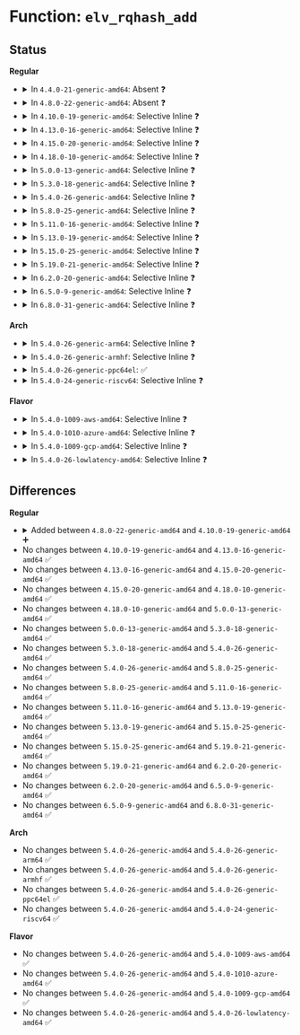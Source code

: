 # Function: <code>elv_rqhash_add</code>

## Status
<b>Regular</b>
<ul>
<li>
<details>
<summary>In <code>4.4.0-21-generic-amd64</code>: Absent ❓</summary>

```json
{
  "name": "elv_rqhash_add",
  "collision_type": "Unique Static",
  "inline_type": "Selective",
  "funcs": [
    {
      "addr": 18446744071582727104,
      "name": "elv_rqhash_add",
      "external": false,
      "loc": "block/elevator.c:257",
      "file": "block/elevator.c",
      "inline": "not declared, inlined",
      "caller_inline": [],
      "caller_func": [
        "block/elevator.c:elv_rqhash_reposition",
        "block/elevator.c:__elv_add_request"
      ]
    }
  ],
  "symbols": [
    {
      "addr": 18446744071582727104,
      "name": "elv_rqhash_add.isra.12",
      "section": ".text",
      "bind": "STB_LOCAL",
      "size": 111
    }
  ]
}
```
</details>
</li>
<li>
<details>
<summary>In <code>4.8.0-22-generic-amd64</code>: Absent ❓</summary>

```json
{
  "name": "elv_rqhash_add",
  "collision_type": "Unique Static",
  "inline_type": "Selective",
  "funcs": [
    {
      "addr": 18446744071583004624,
      "name": "elv_rqhash_add",
      "external": false,
      "loc": "block/elevator.c:257",
      "file": "block/elevator.c",
      "inline": "not declared, inlined",
      "caller_inline": [],
      "caller_func": [
        "block/elevator.c:__elv_add_request",
        "block/elevator.c:elv_rqhash_reposition"
      ]
    }
  ],
  "symbols": [
    {
      "addr": 18446744071583004624,
      "name": "elv_rqhash_add.isra.13",
      "section": ".text",
      "bind": "STB_LOCAL",
      "size": 98
    }
  ]
}
```
</details>
</li>
<li>
<details>
<summary>In <code>4.10.0-19-generic-amd64</code>: Selective Inline ❓</summary>

```c
void elv_rqhash_add(struct request_queue * q, struct request * rq)
```

```json
{
  "name": "elv_rqhash_add",
  "collision_type": "Unique Global",
  "inline_type": "Selective",
  "funcs": [
    {
      "addr": 18446744071583109856,
      "name": "elv_rqhash_add",
      "external": true,
      "loc": "block/elevator.c:257",
      "file": "block/elevator.c",
      "inline": "not declared, inlined",
      "caller_inline": [],
      "caller_func": [
        "block/elevator.c:__elv_add_request",
        "block/elevator.c:elv_rqhash_reposition"
      ]
    }
  ],
  "symbols": [
    {
      "addr": 18446744071583109856,
      "name": "elv_rqhash_add",
      "section": ".text",
      "bind": "STB_GLOBAL",
      "size": 95
    }
  ]
}
```
</details>
</li>
<li>
<details>
<summary>In <code>4.13.0-16-generic-amd64</code>: Selective Inline ❓</summary>

```c
void elv_rqhash_add(struct request_queue * q, struct request * rq)
```

```json
{
  "name": "elv_rqhash_add",
  "collision_type": "Unique Global",
  "inline_type": "Selective",
  "funcs": [
    {
      "addr": 18446744071583164848,
      "name": "elv_rqhash_add",
      "external": true,
      "loc": "block/elevator.c:282",
      "file": "block/elevator.c",
      "inline": "not declared, inlined",
      "caller_inline": [],
      "caller_func": [
        "block/elevator.c:__elv_add_request",
        "block/elevator.c:elv_rqhash_reposition"
      ]
    }
  ],
  "symbols": [
    {
      "addr": 18446744071583164848,
      "name": "elv_rqhash_add",
      "section": ".text",
      "bind": "STB_GLOBAL",
      "size": 95
    }
  ]
}
```
</details>
</li>
<li>
<details>
<summary>In <code>4.15.0-20-generic-amd64</code>: Selective Inline ❓</summary>

```c
void elv_rqhash_add(struct request_queue * q, struct request * rq)
```

```json
{
  "name": "elv_rqhash_add",
  "collision_type": "Unique Global",
  "inline_type": "Selective",
  "funcs": [
    {
      "addr": 18446744071583339648,
      "name": "elv_rqhash_add",
      "external": true,
      "loc": "block/elevator.c:299",
      "file": "block/elevator.c",
      "inline": "not declared, inlined",
      "caller_inline": [],
      "caller_func": [
        "block/elevator.c:__elv_add_request",
        "block/elevator.c:elv_rqhash_reposition"
      ]
    }
  ],
  "symbols": [
    {
      "addr": 18446744071583339648,
      "name": "elv_rqhash_add",
      "section": ".text",
      "bind": "STB_GLOBAL",
      "size": 94
    }
  ]
}
```
</details>
</li>
<li>
<details>
<summary>In <code>4.18.0-10-generic-amd64</code>: Selective Inline ❓</summary>

```c
void elv_rqhash_add(struct request_queue * q, struct request * rq)
```

```json
{
  "name": "elv_rqhash_add",
  "collision_type": "Unique Global",
  "inline_type": "Selective",
  "funcs": [
    {
      "addr": 18446744071583547600,
      "name": "elv_rqhash_add",
      "external": true,
      "loc": "block/elevator.c:268",
      "file": "block/elevator.c",
      "inline": "not declared, inlined",
      "caller_inline": [],
      "caller_func": [
        "block/elevator.c:__elv_add_request",
        "block/elevator.c:elv_rqhash_reposition"
      ]
    }
  ],
  "symbols": [
    {
      "addr": 18446744071583547600,
      "name": "elv_rqhash_add",
      "section": ".text",
      "bind": "STB_GLOBAL",
      "size": 91
    }
  ]
}
```
</details>
</li>
<li>
<details>
<summary>In <code>5.0.0-13-generic-amd64</code>: Selective Inline ❓</summary>

```c
void elv_rqhash_add(struct request_queue * q, struct request * rq)
```

```json
{
  "name": "elv_rqhash_add",
  "collision_type": "Unique Global",
  "inline_type": "Selective",
  "funcs": [
    {
      "addr": 18446744071583670592,
      "name": "elv_rqhash_add",
      "external": true,
      "loc": "block/elevator.c:203",
      "file": "block/elevator.c",
      "inline": "not declared, inlined",
      "caller_inline": [],
      "caller_func": [
        "block/elevator.c:elv_rqhash_reposition",
        "block/mq-deadline.c:dd_insert_requests"
      ]
    }
  ],
  "symbols": [
    {
      "addr": 18446744071583670592,
      "name": "elv_rqhash_add",
      "section": ".text",
      "bind": "STB_GLOBAL",
      "size": 91
    }
  ]
}
```
</details>
</li>
<li>
<details>
<summary>In <code>5.3.0-18-generic-amd64</code>: Selective Inline ❓</summary>

```c
void elv_rqhash_add(struct request_queue * q, struct request * rq)
```

```json
{
  "name": "elv_rqhash_add",
  "collision_type": "Unique Global",
  "inline_type": "Selective",
  "funcs": [
    {
      "addr": 18446744071583859216,
      "name": "elv_rqhash_add",
      "external": true,
      "loc": "block/elevator.c:204",
      "file": "block/elevator.c",
      "inline": "not declared, inlined",
      "caller_inline": [],
      "caller_func": [
        "block/elevator.c:elv_rqhash_reposition",
        "block/mq-deadline.c:dd_insert_requests"
      ]
    }
  ],
  "symbols": [
    {
      "addr": 18446744071583859216,
      "name": "elv_rqhash_add",
      "section": ".text",
      "bind": "STB_GLOBAL",
      "size": 92
    }
  ]
}
```
</details>
</li>
<li>
<details>
<summary>In <code>5.4.0-26-generic-amd64</code>: Selective Inline ❓</summary>

```c
void elv_rqhash_add(struct request_queue * q, struct request * rq)
```

```json
{
  "name": "elv_rqhash_add",
  "collision_type": "Unique Global",
  "inline_type": "Selective",
  "funcs": [
    {
      "addr": 18446744071583961856,
      "name": "elv_rqhash_add",
      "external": true,
      "loc": "block/elevator.c:214",
      "file": "block/elevator.c",
      "inline": "not declared, inlined",
      "caller_inline": [],
      "caller_func": [
        "block/elevator.c:elv_rqhash_reposition",
        "block/mq-deadline.c:dd_insert_requests"
      ]
    }
  ],
  "symbols": [
    {
      "addr": 18446744071583961856,
      "name": "elv_rqhash_add",
      "section": ".text",
      "bind": "STB_GLOBAL",
      "size": 92
    }
  ]
}
```
</details>
</li>
<li>
<details>
<summary>In <code>5.8.0-25-generic-amd64</code>: Selective Inline ❓</summary>

```c
void elv_rqhash_add(struct request_queue * q, struct request * rq)
```

```json
{
  "name": "elv_rqhash_add",
  "collision_type": "Unique Global",
  "inline_type": "Selective",
  "funcs": [
    {
      "addr": 18446744071584349520,
      "name": "elv_rqhash_add",
      "external": true,
      "loc": "block/elevator.c:214",
      "file": "block/elevator.c",
      "inline": "not declared, inlined",
      "caller_inline": [],
      "caller_func": [
        "block/elevator.c:elv_merge_requests",
        "block/elevator.c:elv_merged_request",
        "block/mq-deadline.c:dd_insert_requests"
      ]
    }
  ],
  "symbols": [
    {
      "addr": 18446744071584349520,
      "name": "elv_rqhash_add",
      "section": ".text",
      "bind": "STB_GLOBAL",
      "size": 92
    }
  ]
}
```
</details>
</li>
<li>
<details>
<summary>In <code>5.11.0-16-generic-amd64</code>: Selective Inline ❓</summary>

```c
void elv_rqhash_add(struct request_queue * q, struct request * rq)
```

```json
{
  "name": "elv_rqhash_add",
  "collision_type": "Unique Global",
  "inline_type": "Selective",
  "funcs": [
    {
      "addr": 18446744071584466160,
      "name": "elv_rqhash_add",
      "external": true,
      "loc": "block/elevator.c:213",
      "file": "block/elevator.c",
      "inline": "not declared, inlined",
      "caller_inline": [],
      "caller_func": [
        "block/elevator.c:elv_merge_requests",
        "block/elevator.c:elv_merged_request",
        "block/mq-deadline.c:dd_insert_requests"
      ]
    }
  ],
  "symbols": [
    {
      "addr": 18446744071584466160,
      "name": "elv_rqhash_add",
      "section": ".text",
      "bind": "STB_GLOBAL",
      "size": 92
    }
  ]
}
```
</details>
</li>
<li>
<details>
<summary>In <code>5.13.0-19-generic-amd64</code>: Selective Inline ❓</summary>

```c
void elv_rqhash_add(struct request_queue * q, struct request * rq)
```

```json
{
  "name": "elv_rqhash_add",
  "collision_type": "Unique Global",
  "inline_type": "Selective",
  "funcs": [
    {
      "addr": 18446744071584501136,
      "name": "elv_rqhash_add",
      "external": true,
      "loc": "block/elevator.c:213",
      "file": "block/elevator.c",
      "inline": "not declared, inlined",
      "caller_inline": [],
      "caller_func": [
        "block/elevator.c:elv_merge_requests",
        "block/elevator.c:elv_merged_request",
        "block/mq-deadline.c:dd_insert_requests"
      ]
    }
  ],
  "symbols": [
    {
      "addr": 18446744071584501136,
      "name": "elv_rqhash_add",
      "section": ".text",
      "bind": "STB_GLOBAL",
      "size": 92
    }
  ]
}
```
</details>
</li>
<li>
<details>
<summary>In <code>5.15.0-25-generic-amd64</code>: Selective Inline ❓</summary>

```c
void elv_rqhash_add(struct request_queue * q, struct request * rq)
```

```json
{
  "name": "elv_rqhash_add",
  "collision_type": "Unique Global",
  "inline_type": "Selective",
  "funcs": [
    {
      "addr": 18446744071584911632,
      "name": "elv_rqhash_add",
      "external": true,
      "loc": "block/elevator.c:213",
      "file": "block/elevator.c",
      "inline": "not declared, inlined",
      "caller_inline": [],
      "caller_func": [
        "block/elevator.c:elv_merge_requests",
        "block/elevator.c:elv_merged_request",
        "block/mq-deadline.c:dd_insert_request"
      ]
    }
  ],
  "symbols": [
    {
      "addr": 18446744071584911632,
      "name": "elv_rqhash_add",
      "section": ".text",
      "bind": "STB_GLOBAL",
      "size": 92
    }
  ]
}
```
</details>
</li>
<li>
<details>
<summary>In <code>5.19.0-21-generic-amd64</code>: Selective Inline ❓</summary>

```c
void elv_rqhash_add(struct request_queue * q, struct request * rq)
```

```json
{
  "name": "elv_rqhash_add",
  "collision_type": "Unique Global",
  "inline_type": "Selective",
  "funcs": [
    {
      "addr": 18446744071585612544,
      "name": "elv_rqhash_add",
      "external": true,
      "loc": "block/elevator.c:218",
      "file": "block/elevator.c",
      "inline": "not declared, inlined",
      "caller_inline": [],
      "caller_func": [
        "block/elevator.c:elv_merge_requests",
        "block/elevator.c:elv_merged_request"
      ]
    }
  ],
  "symbols": [
    {
      "addr": 18446744071585612544,
      "name": "elv_rqhash_add",
      "section": ".text",
      "bind": "STB_GLOBAL",
      "size": 115
    }
  ]
}
```
</details>
</li>
<li>
<details>
<summary>In <code>6.2.0-20-generic-amd64</code>: Selective Inline ❓</summary>

```c
void elv_rqhash_add(struct request_queue * q, struct request * rq)
```

```json
{
  "name": "elv_rqhash_add",
  "collision_type": "Unique Global",
  "inline_type": "Selective",
  "funcs": [
    {
      "addr": 18446744071586381792,
      "name": "elv_rqhash_add",
      "external": true,
      "loc": "block/elevator.c:186",
      "file": "block/elevator.c",
      "inline": "not declared, inlined",
      "caller_inline": [],
      "caller_func": [
        "block/elevator.c:elv_merge_requests",
        "block/elevator.c:elv_merged_request"
      ]
    }
  ],
  "symbols": [
    {
      "addr": 18446744071586381792,
      "name": "elv_rqhash_add",
      "section": ".text",
      "bind": "STB_GLOBAL",
      "size": 115
    }
  ]
}
```
</details>
</li>
<li>
<details>
<summary>In <code>6.5.0-9-generic-amd64</code>: Selective Inline ❓</summary>

```c
void elv_rqhash_add(struct request_queue * q, struct request * rq)
```

```json
{
  "name": "elv_rqhash_add",
  "collision_type": "Unique Global",
  "inline_type": "Selective",
  "funcs": [
    {
      "addr": 18446744071586628112,
      "name": "elv_rqhash_add",
      "external": true,
      "loc": "block/elevator.c:186",
      "file": "block/elevator.c",
      "inline": "not declared, inlined",
      "caller_inline": [],
      "caller_func": [
        "block/elevator.c:elv_merge_requests",
        "block/elevator.c:elv_merged_request"
      ]
    }
  ],
  "symbols": [
    {
      "addr": 18446744071586628112,
      "name": "elv_rqhash_add",
      "section": ".text",
      "bind": "STB_GLOBAL",
      "size": 121
    }
  ]
}
```
</details>
</li>
<li>
<details>
<summary>In <code>6.8.0-31-generic-amd64</code>: Selective Inline ❓</summary>

```c
void elv_rqhash_add(struct request_queue * q, struct request * rq)
```

```json
{
  "name": "elv_rqhash_add",
  "collision_type": "Unique Global",
  "inline_type": "Selective",
  "funcs": [
    {
      "addr": 18446744071586898944,
      "name": "elv_rqhash_add",
      "external": true,
      "loc": "block/elevator.c:186",
      "file": "block/elevator.c",
      "inline": "not declared, inlined",
      "caller_inline": [],
      "caller_func": [
        "block/elevator.c:elv_merge_requests",
        "block/elevator.c:elv_merged_request"
      ]
    }
  ],
  "symbols": [
    {
      "addr": 18446744071586898944,
      "name": "elv_rqhash_add",
      "section": ".text",
      "bind": "STB_GLOBAL",
      "size": 121
    }
  ]
}
```
</details>
</li>
</ul>
<b>Arch</b>
<ul>
<li>
<details>
<summary>In <code>5.4.0-26-generic-arm64</code>: Selective Inline ❓</summary>

```c
void elv_rqhash_add(struct request_queue * q, struct request * rq)
```

```json
{
  "name": "elv_rqhash_add",
  "collision_type": "Unique Global",
  "inline_type": "Selective",
  "funcs": [
    {
      "addr": 18446603336495784568,
      "name": "elv_rqhash_add",
      "external": true,
      "loc": "block/elevator.c:214",
      "file": "block/elevator.c",
      "inline": "not declared, inlined",
      "caller_inline": [],
      "caller_func": [
        "block/elevator.c:elv_rqhash_reposition",
        "block/mq-deadline.c:dd_insert_requests"
      ]
    }
  ],
  "symbols": [
    {
      "addr": 18446603336495784568,
      "name": "elv_rqhash_add",
      "section": ".text",
      "bind": "STB_GLOBAL",
      "size": 148
    }
  ]
}
```
</details>
</li>
<li>
<details>
<summary>In <code>5.4.0-26-generic-armhf</code>: Selective Inline ❓</summary>

```c
void elv_rqhash_add(struct request_queue * q, struct request * rq)
```

```json
{
  "name": "elv_rqhash_add",
  "collision_type": "Unique Global",
  "inline_type": "Selective",
  "funcs": [
    {
      "addr": 3229135716,
      "name": "elv_rqhash_add",
      "external": true,
      "loc": "block/elevator.c:214",
      "file": "block/elevator.c",
      "inline": "not declared, inlined",
      "caller_inline": [],
      "caller_func": [
        "block/elevator.c:elv_rqhash_reposition",
        "block/mq-deadline.c:dd_insert_requests"
      ]
    }
  ],
  "symbols": [
    {
      "addr": 3229135716,
      "name": "elv_rqhash_add",
      "section": ".text",
      "bind": "STB_GLOBAL",
      "size": 124
    }
  ]
}
```
</details>
</li>
<li>
<details>
<summary>In <code>5.4.0-26-generic-ppc64el</code>: ✅</summary>

```c
void elv_rqhash_add(struct request_queue * q, struct request * rq)
```

```json
{
  "name": "elv_rqhash_add",
  "collision_type": "Unique Global",
  "inline_type": "No",
  "funcs": [
    {
      "addr": 13835058055289960592,
      "name": "elv_rqhash_add",
      "external": true,
      "loc": "block/elevator.c:214",
      "file": "block/elevator.c",
      "inline": "seen, unknown",
      "caller_inline": [],
      "caller_func": [
        "block/elevator.c:elv_rqhash_reposition",
        "block/mq-deadline.c:dd_insert_requests"
      ]
    }
  ],
  "symbols": [
    {
      "addr": 13835058055289960592,
      "name": "elv_rqhash_add",
      "section": ".text",
      "bind": "STB_GLOBAL",
      "size": 144
    }
  ]
}
```
</details>
</li>
<li>
<details>
<summary>In <code>5.4.0-24-generic-riscv64</code>: Selective Inline ❓</summary>

```c
void elv_rqhash_add(struct request_queue * q, struct request * rq)
```

```json
{
  "name": "elv_rqhash_add",
  "collision_type": "Unique Global",
  "inline_type": "Selective",
  "funcs": [
    {
      "addr": 18446743936274927292,
      "name": "elv_rqhash_add",
      "external": true,
      "loc": "block/elevator.c:214",
      "file": "block/elevator.c",
      "inline": "not declared, inlined",
      "caller_inline": [],
      "caller_func": [
        "block/elevator.c:elv_rqhash_reposition",
        "block/mq-deadline.c:dd_insert_requests"
      ]
    }
  ],
  "symbols": [
    {
      "addr": 18446743936274927292,
      "name": "elv_rqhash_add",
      "section": ".text",
      "bind": "STB_GLOBAL",
      "size": 116
    }
  ]
}
```
</details>
</li>
</ul>
<b>Flavor</b>
<ul>
<li>
<details>
<summary>In <code>5.4.0-1009-aws-amd64</code>: Selective Inline ❓</summary>

```c
void elv_rqhash_add(struct request_queue * q, struct request * rq)
```

```json
{
  "name": "elv_rqhash_add",
  "collision_type": "Unique Global",
  "inline_type": "Selective",
  "funcs": [
    {
      "addr": 18446744071583930592,
      "name": "elv_rqhash_add",
      "external": true,
      "loc": "block/elevator.c:214",
      "file": "block/elevator.c",
      "inline": "not declared, inlined",
      "caller_inline": [],
      "caller_func": [
        "block/elevator.c:elv_rqhash_reposition",
        "block/mq-deadline.c:dd_insert_requests"
      ]
    }
  ],
  "symbols": [
    {
      "addr": 18446744071583930592,
      "name": "elv_rqhash_add",
      "section": ".text",
      "bind": "STB_GLOBAL",
      "size": 92
    }
  ]
}
```
</details>
</li>
<li>
<details>
<summary>In <code>5.4.0-1010-azure-amd64</code>: Selective Inline ❓</summary>

```c
void elv_rqhash_add(struct request_queue * q, struct request * rq)
```

```json
{
  "name": "elv_rqhash_add",
  "collision_type": "Unique Global",
  "inline_type": "Selective",
  "funcs": [
    {
      "addr": 18446744071583867536,
      "name": "elv_rqhash_add",
      "external": true,
      "loc": "block/elevator.c:214",
      "file": "block/elevator.c",
      "inline": "not declared, inlined",
      "caller_inline": [],
      "caller_func": [
        "block/elevator.c:elv_rqhash_reposition",
        "block/mq-deadline.c:dd_insert_requests"
      ]
    }
  ],
  "symbols": [
    {
      "addr": 18446744071583867536,
      "name": "elv_rqhash_add",
      "section": ".text",
      "bind": "STB_GLOBAL",
      "size": 92
    }
  ]
}
```
</details>
</li>
<li>
<details>
<summary>In <code>5.4.0-1009-gcp-amd64</code>: Selective Inline ❓</summary>

```c
void elv_rqhash_add(struct request_queue * q, struct request * rq)
```

```json
{
  "name": "elv_rqhash_add",
  "collision_type": "Unique Global",
  "inline_type": "Selective",
  "funcs": [
    {
      "addr": 18446744071583914352,
      "name": "elv_rqhash_add",
      "external": true,
      "loc": "block/elevator.c:214",
      "file": "block/elevator.c",
      "inline": "not declared, inlined",
      "caller_inline": [],
      "caller_func": [
        "block/elevator.c:elv_rqhash_reposition",
        "block/mq-deadline.c:dd_insert_requests"
      ]
    }
  ],
  "symbols": [
    {
      "addr": 18446744071583914352,
      "name": "elv_rqhash_add",
      "section": ".text",
      "bind": "STB_GLOBAL",
      "size": 92
    }
  ]
}
```
</details>
</li>
<li>
<details>
<summary>In <code>5.4.0-26-lowlatency-amd64</code>: Selective Inline ❓</summary>

```c
void elv_rqhash_add(struct request_queue * q, struct request * rq)
```

```json
{
  "name": "elv_rqhash_add",
  "collision_type": "Unique Global",
  "inline_type": "Selective",
  "funcs": [
    {
      "addr": 18446744071584015760,
      "name": "elv_rqhash_add",
      "external": true,
      "loc": "block/elevator.c:214",
      "file": "block/elevator.c",
      "inline": "not declared, inlined",
      "caller_inline": [],
      "caller_func": [
        "block/elevator.c:elv_rqhash_reposition",
        "block/mq-deadline.c:dd_insert_requests"
      ]
    }
  ],
  "symbols": [
    {
      "addr": 18446744071584015760,
      "name": "elv_rqhash_add",
      "section": ".text",
      "bind": "STB_GLOBAL",
      "size": 92
    }
  ]
}
```
</details>
</li>
</ul>

## Differences
<b>Regular</b>
<ul>
<li>
<details>
<summary>Added between <code>4.8.0-22-generic-amd64</code> and <code>4.10.0-19-generic-amd64</code> ➕</summary>

```c
void elv_rqhash_add(struct request_queue * q, struct request * rq)
```
</details>
</li>
<li>
No changes between <code>4.10.0-19-generic-amd64</code> and <code>4.13.0-16-generic-amd64</code> ✅
</li>
<li>
No changes between <code>4.13.0-16-generic-amd64</code> and <code>4.15.0-20-generic-amd64</code> ✅
</li>
<li>
No changes between <code>4.15.0-20-generic-amd64</code> and <code>4.18.0-10-generic-amd64</code> ✅
</li>
<li>
No changes between <code>4.18.0-10-generic-amd64</code> and <code>5.0.0-13-generic-amd64</code> ✅
</li>
<li>
No changes between <code>5.0.0-13-generic-amd64</code> and <code>5.3.0-18-generic-amd64</code> ✅
</li>
<li>
No changes between <code>5.3.0-18-generic-amd64</code> and <code>5.4.0-26-generic-amd64</code> ✅
</li>
<li>
No changes between <code>5.4.0-26-generic-amd64</code> and <code>5.8.0-25-generic-amd64</code> ✅
</li>
<li>
No changes between <code>5.8.0-25-generic-amd64</code> and <code>5.11.0-16-generic-amd64</code> ✅
</li>
<li>
No changes between <code>5.11.0-16-generic-amd64</code> and <code>5.13.0-19-generic-amd64</code> ✅
</li>
<li>
No changes between <code>5.13.0-19-generic-amd64</code> and <code>5.15.0-25-generic-amd64</code> ✅
</li>
<li>
No changes between <code>5.15.0-25-generic-amd64</code> and <code>5.19.0-21-generic-amd64</code> ✅
</li>
<li>
No changes between <code>5.19.0-21-generic-amd64</code> and <code>6.2.0-20-generic-amd64</code> ✅
</li>
<li>
No changes between <code>6.2.0-20-generic-amd64</code> and <code>6.5.0-9-generic-amd64</code> ✅
</li>
<li>
No changes between <code>6.5.0-9-generic-amd64</code> and <code>6.8.0-31-generic-amd64</code> ✅
</li>
</ul>
<b>Arch</b>
<ul>
<li>
No changes between <code>5.4.0-26-generic-amd64</code> and <code>5.4.0-26-generic-arm64</code> ✅
</li>
<li>
No changes between <code>5.4.0-26-generic-amd64</code> and <code>5.4.0-26-generic-armhf</code> ✅
</li>
<li>
No changes between <code>5.4.0-26-generic-amd64</code> and <code>5.4.0-26-generic-ppc64el</code> ✅
</li>
<li>
No changes between <code>5.4.0-26-generic-amd64</code> and <code>5.4.0-24-generic-riscv64</code> ✅
</li>
</ul>
<b>Flavor</b>
<ul>
<li>
No changes between <code>5.4.0-26-generic-amd64</code> and <code>5.4.0-1009-aws-amd64</code> ✅
</li>
<li>
No changes between <code>5.4.0-26-generic-amd64</code> and <code>5.4.0-1010-azure-amd64</code> ✅
</li>
<li>
No changes between <code>5.4.0-26-generic-amd64</code> and <code>5.4.0-1009-gcp-amd64</code> ✅
</li>
<li>
No changes between <code>5.4.0-26-generic-amd64</code> and <code>5.4.0-26-lowlatency-amd64</code> ✅
</li>
</ul>
